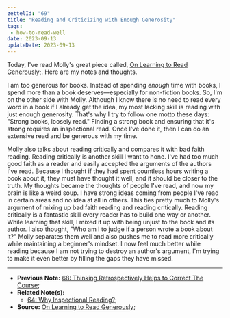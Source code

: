 ```yaml
---
zettelId: "69"
title: "Reading and Criticizing with Enough Generosity"
tags:
 - how-to-read-well
date: 2023-09-13
updateDate: 2023-09-13
---
```


Today, I've read Molly's great piece called, [On Learning to Read Generously](https://www.tor.com/2023/08/10/on-learning-to-read-generously/);. Here are my notes and thoughts.

I am too generous for books. Instead of spending *enough* time with books, I spend more than a book deserves—especially for non-fiction books. So, I'm on the other side with Molly. Although I know there is no need to read every word in a book if I already get the idea, my most lacking skill is reading with just enough generosity. That's why I try to follow one motto these days: "Strong books, loosely read." Finding a strong book and ensuring that it's strong requires an inspectional read. Once I've done it, then I can do an extensive read and be generous with my time.

Molly also talks about reading critically and compares it with bad faith reading. Reading critically is another skill I want to hone. I've had too much good faith as a reader and easily accepted the arguments of the authors I've read. Because I thought if they had spent countless hours writing a book about it, they must have thought it well, and it should be closer to the truth. My thoughts became the thoughts of people I've read, and now my brain is like a weird soup. I have strong ideas coming from people I've read in certain areas and no idea at all in others. This ties pretty much to Molly's argument of mixing up bad faith reading and reading critically. Reading critically is a fantastic skill every reader has to build one way or another. While learning that skill, I mixed it up with being unjust to the book and its author. I also thought, "Who am I to judge if a person wrote a book about it?" Molly separates them well and also pushes me to read more critically while maintaining a beginner's mindset. I now feel much better while reading because I am not trying to destroy an author's argument, I'm trying to make it even better by filling the gaps they have missed.

---

- **Previous Note:** [68: Thinking Retrospectively Helps to Correct The Course](/notes/68/);
- **Related Note(s):**
  - [64: Why Inspectional Reading?](/notes/64/);
- **Source:** [On Learning to Read Generously](https://www.tor.com/2023/08/10/on-learning-to-read-generously/);
